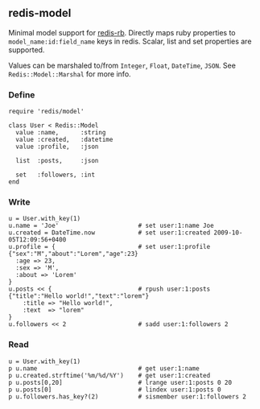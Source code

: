 ## redis-model

Minimal model support for [redis-rb](http://github.com/ezmobius/redis-rb). 
Directly maps ruby properties to `model_name:id:field_name` keys in redis. 
Scalar, list and set properties are supported.

Values can be marshaled to/from `Integer`, `Float`, `DateTime`, `JSON`. See `Redis::Model::Marshal` for more info.

### Define

    require 'redis/model'
    
    class User < Redis::Model
      value :name,      :string
      value :created,   :datetime
      value :profile,   :json
      
      list  :posts,     :json
      
      set   :followers, :int
    end

### Write

    u = User.with_key(1)
    u.name = 'Joe'                      # set user:1:name Joe
    u.created = DateTime.now            # set user:1:created 2009-10-05T12:09:56+0400
    u.profile = {                       # set user:1:profile {"sex":"M","about":"Lorem","age":23}
      :age => 23,                       
      :sex => 'M',                      
      :about => 'Lorem'                 
    }                                   
    u.posts << {                        # rpush user:1:posts {"title":"Hello world!","text":"lorem"}
        :title => "Hello world!",
        :text  => "lorem"
    }           
    u.followers << 2                    # sadd user:1:followers 2

### Read

    u = User.with_key(1)
    p u.name                            # get user:1:name
    p u.created.strftime('%m/%d/%Y')    # get user:1:created
    p u.posts[0,20]                     # lrange user:1:posts 0 20
    p u.posts[0]                        # lindex user:1:posts 0
    p u.followers.has_key?(2)           # sismember user:1:followers 2
